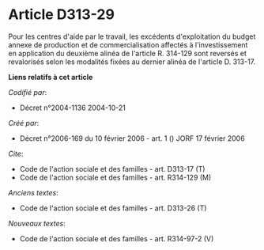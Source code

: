 # Article D313-29

Pour les centres d'aide par le travail, les excédents d'exploitation du budget annexe de production et de commercialisation
affectés à l'investissement en application du deuxième alinéa de l'article R. 314-129 sont reversés et revalorisés selon les
modalités fixées au dernier alinéa de l'article D. 313-17.

**Liens relatifs à cet article**

_Codifié par_:

  - Décret n°2004-1136 2004-10-21

_Créé par_:

  - Décret n°2006-169 du 10 février 2006 - art. 1 () JORF 17 février 2006

_Cite_:

  - Code de l'action sociale et des familles - art. D313-17 (T)
  - Code de l'action sociale et des familles - art. R314-129 (M)

_Anciens textes_:

  - Code de l'action sociale et des familles - art. D313-26 (T)

_Nouveaux textes_:

  - Code de l'action sociale et des familles - art. R314-97-2 (V)
